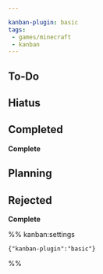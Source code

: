 ```yaml
---

kanban-plugin: basic
tags: 
 - games/minecraft
 - kanban
---
```


## To-Do



## Hiatus



## Completed

**Complete**


## Planning



## Rejected

**Complete**




%% kanban:settings
```
{"kanban-plugin":"basic"}
```
%%